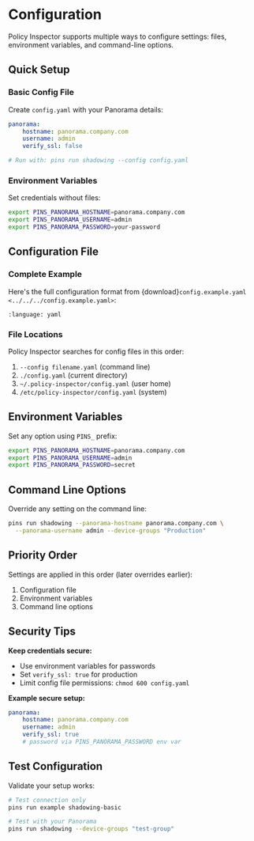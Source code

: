 # Configuration

Policy Inspector supports multiple ways to configure settings: files, environment variables, and command-line options.

## Quick Setup

### Basic Config File

Create `config.yaml` with your Panorama details:

```yaml
panorama:
    hostname: panorama.company.com
    username: admin
    verify_ssl: false

# Run with: pins run shadowing --config config.yaml
```

### Environment Variables

Set credentials without files:

```bash
export PINS_PANORAMA_HOSTNAME=panorama.company.com
export PINS_PANORAMA_USERNAME=admin  
export PINS_PANORAMA_PASSWORD=your-password
```

## Configuration File

### Complete Example

Here's the full configuration format from {download}`config.example.yaml <../../../config.example.yaml>`:

```{literalinclude} ../../../config.example.yaml
:language: yaml
```

### File Locations

Policy Inspector searches for config files in this order:

1. `--config filename.yaml` (command line)
2. `./config.yaml` (current directory)  
3. `~/.policy-inspector/config.yaml` (user home)
4. `/etc/policy-inspector/config.yaml` (system)

## Environment Variables

Set any option using `PINS_` prefix:

```bash
export PINS_PANORAMA_HOSTNAME=panorama.company.com
export PINS_PANORAMA_USERNAME=admin
export PINS_PANORAMA_PASSWORD=secret
```

## Command Line Options

Override any setting on the command line:

```bash
pins run shadowing --panorama-hostname panorama.company.com \
  --panorama-username admin --device-groups "Production"
```

## Priority Order

Settings are applied in this order (later overrides earlier):

1. Configuration file
2. Environment variables  
3. Command line options

## Security Tips

**Keep credentials secure:**
- Use environment variables for passwords
- Set `verify_ssl: true` for production
- Limit config file permissions: `chmod 600 config.yaml`

**Example secure setup:**
```yaml
panorama:
    hostname: panorama.company.com
    username: admin  
    verify_ssl: true
    # password via PINS_PANORAMA_PASSWORD env var
```

## Test Configuration

Validate your setup works:

```bash
# Test connection only
pins run example shadowing-basic

# Test with your Panorama  
pins run shadowing --device-groups "test-group"
```

